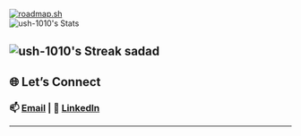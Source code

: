 [![roadmap.sh](https://roadmap.sh/card/wide/67b62c1098abd86c99843111?variant=dark&roadmaps=devops%2Ckubernetes%2Cterraform)](https://roadmap.sh)
<br>
![ush-1010's Stats](https://github-readme-stats.vercel.app/api?username=ush-1010&theme=tokyonight&show_icons=true&hide_border=false&count_private=false)

![ush-1010's Streak](https://github-readme-streak-stats.herokuapp.com/?user=ush-1010&theme=tokyonight&hide_border=false)
sadad
---


## 🌐 Let’s Connect  
### 📫 [Email](mailto:utkrm24@gmail.com) | 💼 [LinkedIn](www.linkedin.com/in/utkarsh-sre)
---
